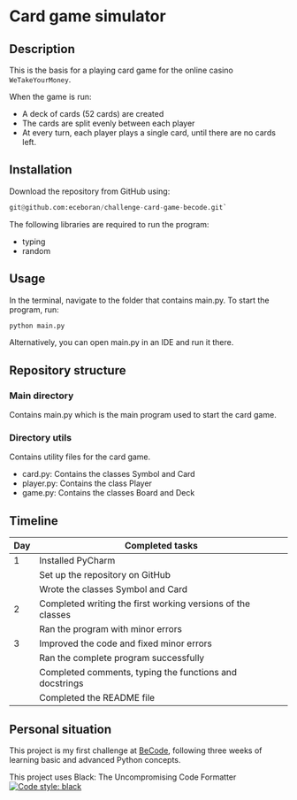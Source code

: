 # Card game simulator

## Description
This is the basis for a playing card game for the online casino `WeTakeYourMoney`.

When the game is run:
- A deck of cards (52 cards) are created
- The cards are split evenly between each player
- At every turn, each player plays a single card, until there are no cards left.


## Installation
Download the repository from GitHub using:
```python
git@github.com:eceboran/challenge-card-game-becode.git`
```
The following libraries are required to run the program:
- typing
- random

## Usage
In the terminal, navigate to the folder that contains main.py. To start the program, run:
```python
python main.py
```
Alternatively, you can open main.py in an IDE and run it there.

## Repository structure

### Main directory
Contains main.py which is the main program used to start the card game.
### Directory utils
Contains utility files for the card game.
- card.py: Contains the classes Symbol and Card
- player.py: Contains the class Player
- game.py: Contains the classes Board and Deck
 
## Timeline

| Day  | Completed tasks                                                |
| ---- | -------------------------------------------------------------- |
| 1    | Installed PyCharm 												|
|      | Set up the repository on GitHub                  				|
|      | Wrote the classes Symbol and Card                				|
| 2    | Completed writing the first working versions of the classes	|
|      | Ran the program with minor errors                      		|
| 3    | Improved the code and fixed minor errors        				|
|      | Ran the complete program successfully                          |
|      | Completed comments, typing the functions and docstrings       	|
|      | Completed the README file                     					|


## Personal situation
This project is my first challenge at [BeCode](https://becode.org/), following three weeks of learning basic and advanced Python concepts.



This project uses Black: The Uncompromising Code Formatter
[![Code style: black](https://img.shields.io/badge/code%20style-black-000000.svg)](https://github.com/psf/black)
